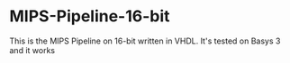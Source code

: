 # MIPS-Pipeline-16-bit
This is the MIPS Pipeline on 16-bit written in VHDL. It's tested on Basys 3 and it works
